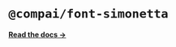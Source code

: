 # `@compai/font-simonetta`

[**Read the docs &rarr;**](https://components.ai/docs/typefaces/simonetta)

